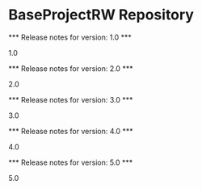 # BaseProjectRW Repository

*** Release notes for version: 1.0 ***

1.0

*** Release notes for version: 2.0 ***

2.0

*** Release notes for version: 3.0 ***

3.0

*** Release notes for version: 4.0 ***

4.0

*** Release notes for version: 5.0 ***

5.0